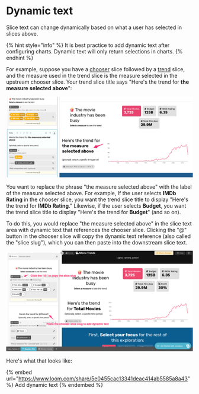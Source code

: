 # Dynamic text

Slice text can change dynamically based on what a user has selected in slices above.

{% hint style="info" %}
It is best practice to add dynamic text after configuring charts. Dynamic text will only return selections in charts.&#x20;
{% endhint %}

For example, suppose you have a [chooser](../charts/data-card.md) slice followed by a [trend](../charts/trend.md) slice, and the measure used in the trend slice is the measure selected in the upstream chooser slice. Your trend slice title says "Here's the trend for **the measure selected above**":

![The trend slice has a static title. Let's make it dynamic.](<../../../.gitbook/assets/image (307) (1).png>)

You want to replace the phrase "the measure selected above" with the label of the measure selected above. For example, If the user selects **IMDb Rating** in the chooser slice, you want the trend slice title to display "Here's the trend for **IMDb Rating**." Likewise, if the user selects **Budget**, you want the trend slice title to display "Here's the trend for **Budget**" (and so on). &#x20;

To do this, you would replace "the measure selected above" in the slice text area with dynamic text that references the chooser slice. Clicking the "@" button in the chooser slice will copy the dynamic text reference (also called the "slice slug"), which you can then paste into the downstream slice text.

![The trend slice now has dynamic text that displays the selection made in the measure chooser slice](<../../../.gitbook/assets/image (366).png>)

Here's what that looks like:

{% embed url="https://www.loom.com/share/5e0455cac13341deac414ab5585a8a43" %}
Add dynamic text
{% endembed %}

